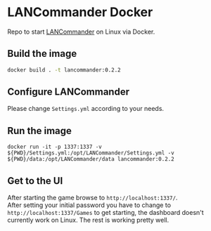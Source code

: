 # LANCommander Docker
Repo to start [LANCommander](https://github.com/LANCommander/LANCommander) on Linux via Docker.

## Build the image
```bash
docker build . -t lancommander:0.2.2
```

## Configure LANCommander
Please change `Settings.yml` according to your needs.

## Run the image
```
docker run -it -p 1337:1337 -v ${PWD}/Settings.yml:/opt/LANCommander/Settings.yml -v ${PWD}/data:/opt/LANCommander/data lancommander:0.2.2
```

## Get to the UI
After starting the game browse to `http://localhost:1337/`.  
After setting your initial password you have to change to `http://localhost:1337/Games` to get starting, the dashboard doesn't currently work on Linux. The rest is working pretty well.
